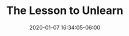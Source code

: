 ---
date: 2020-01-07 16:34:05-06:00
link:
  source: pocket
  source_url: https://getpocket.com
  text: The Lesson to Unlearn
  url: http://paulgraham.com/lesson.html
slug: the-lesson-to-unlearn
source: pocket
title: The Lesson to Unlearn
---